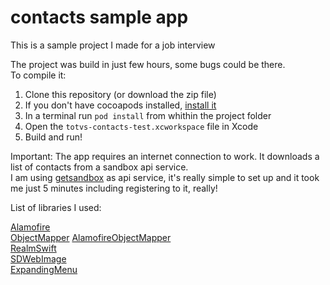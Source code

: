 # contacts sample app
This is a sample project I made for a job interview

The project was build in just few hours, some bugs could be there.  
To compile it:  

1) Clone this repository (or download the zip file)  
2) If you don't have cocoapods installed, [install it](https://cocoapods.org)  
3) In a terminal run `pod install` from whithin the project folder  
4) Open the `totvs-contacts-test.xcworkspace` file in Xcode  
5) Build and run!  

Important: The app requires an internet connection to work. It downloads a list of contacts from a sandbox api service.    
I am using [getsandbox](https://getsandbox.com) as api service, it's really simple to set up and it took me just 5 minutes including registering to it, really!  

List of libraries I used:  

[Alamofire](https://github.com/Alamofire/Alamofire)   
[ObjectMapper](https://github.com/Hearst-DD/ObjectMapper) 
[AlamofireObjectMapper](https://github.com/tristanhimmelman/AlamofireObjectMapper)  
[RealmSwift](https://realm.io)  
[SDWebImage](https://github.com/rs/SDWebImage)   
[ExpandingMenu](https://github.com/monoqlo/ExpandingMenu)  
